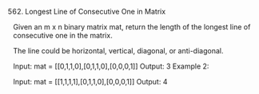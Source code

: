 562. Longest Line of Consecutive One in Matrix

Given an m x n binary matrix mat, return the length of the longest line of consecutive one in the matrix.

The line could be horizontal, vertical, diagonal, or anti-diagonal.

Input: mat = [[0,1,1,0],[0,1,1,0],[0,0,0,1]]
Output: 3
Example 2:

Input: mat = [[1,1,1,1],[0,1,1,0],[0,0,0,1]]
Output: 4